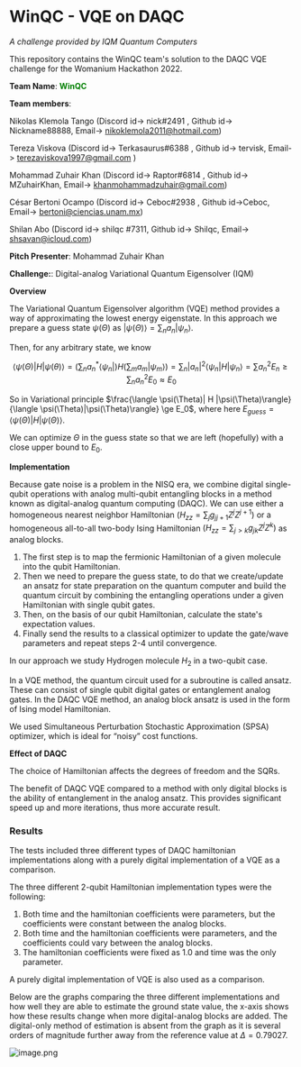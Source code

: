 # WinQC - VQE on DAQC

*A challenge provided by IQM Quantum Computers*

This repository contains the WinQC team's solution to the DAQC VQE challenge for the Womanium Hackathon 2022.

**Team Name**: <font color='green'>**WinQC**</font>

**Team members**:

Nikolas Klemola Tango (Discord id-> nick#2491 , Github id-> Nickname88888, Email-> nikoklemola2011@hotmail.com)

Tereza Viskova (Discord id-> Terkasaurus#6388 , Github id-> tervisk, Email-> terezaviskova1997@gmail.com )

Mohammad Zuhair Khan (Discord id-> Raptor#6814 , Github id-> MZuhairKhan, Email-> khanmohammadzuhair@gmail.com)

César Bertoni Ocampo (Discord id-> Ceboc#2938 , Github id->Ceboc, Email-> bertoni@ciencias.unam.mx) 

Shilan Abo   (Discord id-> shilqc #7311, Github id-> Shilqc, Email-> shsavan@icloud.com) 

**Pitch Presenter**: Mohammad Zuhair Khan

**Challenge:**: Digital-analog Variational Quantum Eigensolver (IQM)

**Overview**

The Variational Quantum Eigensolver algorithm (VQE) method provides a way of approximating the lowest energy eigenstate. In this approach we prepare a guess state $\psi(\Theta)$ as $|\psi(\Theta)\rangle = \sum_n a_n |\psi_n\rangle$.

Then, for any arbitrary state, we know 

$$\langle \psi(\Theta)|H |\psi(\theta)\rangle = (\sum_n a^*_n \langle \psi_n|)H(\sum_m a_m |\psi_m\rangle) = \sum_n |a_n|^2 \langle \psi_n|H |\psi_n\rangle= \sum a_n^2 E_n \ge \sum_n a_n^2 E_0 \approx E_0$$

So in Variational principle $\frac{\langle \psi(\Theta)| H |\psi(\Theta)\rangle}{\langle \psi(\Theta)|\psi(\Theta)\rangle} \ge E_0$, where here $E_{guess}=\langle \psi(\Theta)| H |\psi(\Theta)\rangle$.

We can optimize $\Theta$ in the guess state so that we are left (hopefully) with a close upper bound to $E_0$.

**Implementation**

Because gate noise is a problem in the NISQ era, we combine digital single-qubit operations with analog multi-qubit entangling blocks in a method known as digital-analog quantum computing (DAQC). We can use either a homogeneous nearest neighbor Hamiltonian $(H_{zz}=\sum_{j}g_{jj+1}Z^jZ^{j+1})$ or a homogeneous all-to-all two-body Ising Hamiltonian $(H_{zz}=\sum_{j>k}g_{jk}Z^jZ^k)$ as analog blocks.

1. The first step is to map the fermionic Hamiltonian of a given molecule into the qubit Hamiltonian.
2. Then we need to prepare the guess state, to do that we create/update an ansatz for state preparation on the quantum computer and build the quantum circuit by combining the entangling operations under a given Hamiltonian with single qubit gates. 
3. Then, on the basis of our qubit Hamiltonian, calculate the state's expectation values.
4. Finally send the results to a classical optimizer to update the gate/wave parameters and repeat steps 2-4 until convergence.

In our approach we study Hydrogen molecule $H_2$ in a two-qubit case.

In a VQE method, the quantum circuit used for a subroutine is called ansatz. These can consist of single qubit digital gates or entanglement analog gates. In the DAQC VQE method, an analog block ansatz is used in the form of Ising model Hamiltonian.

We used Simultaneous Perturbation Stochastic Approximation (SPSA) optimizer, which is ideal for “noisy” cost functions. 

**Effect of DAQC**

The choice of Hamiltonian affects the degrees of freedom and the SQRs. 

The benefit of DAQC VQE compared to a method with only digital blocks is the ability of entanglement in the analog ansatz. This provides significant speed up and more iterations, thus more accurate result. 

### **Results**
The tests included three different types of DAQC hamiltonian implementations along with a purely digital implementation of a VQE as a comparison.

The three different 2-qubit Hamiltonian implementation types were the following:
 1. Both time and the hamiltonian coefficients were parameters, but the coefficients were constant between the analog blocks.
 2. Both time and the hamiltonian coefficients were parameters, and the coefficients could vary between the analog blocks.
 3. The hamiltonian coefficients were fixed as $1.0$ and time was the only parameter.

A purely digital implementation of VQE is also used as a comparison.

Below are the graphs comparing the three different implementations and how well they are able to estimate the ground state value, the x-axis shows how these results change when more digital-analog blocks are added. The digital-only method of estimation is absent from the graph as it is several orders of magnitude further away from the reference value at $\Delta = 0.79027$.

![image.png](https://i.imgur.com/jFRtDwe.png)

